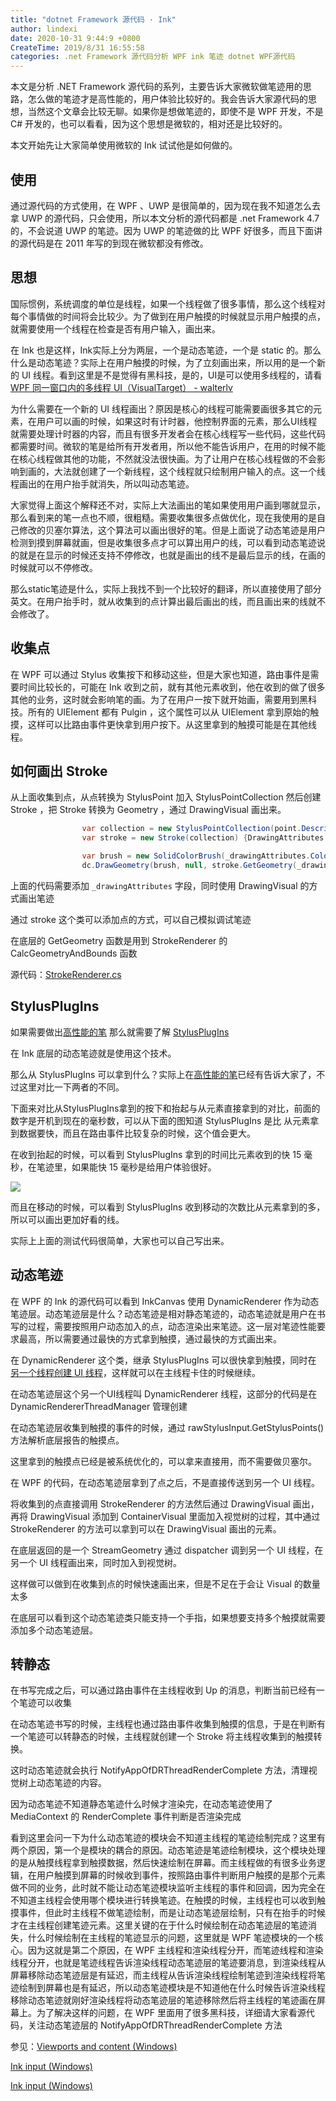 ```yaml
---
title: "dotnet Framework 源代码 · Ink"
author: lindexi
date: 2020-10-31 9:44:9 +0800
CreateTime: 2019/8/31 16:55:58
categories: .net Framework 源代码分析 WPF ink 笔迹 dotnet WPF源代码
---
```


本文是分析 .NET Framework 源代码的系列，主要告诉大家微软做笔迹用的思路，怎么做的笔迹才是高性能的，用户体验比较好的。我会告诉大家源代码的思想，当然这个文章会比较无聊。如果你是想做笔迹的，即使不是 WPF 开发，不是 C# 开发的，也可以看看，因为这个思想是微软的，相对还是比较好的。

<!--more-->


<!-- CreateTime:2019/8/31 16:55:58 -->


<!-- 标签：.net Framework，源代码分析，wpf，ink，笔迹,dotnet,WPF源代码 -->

<div id="toc"></div>

本文开始先让大家简单使用微软的 Ink 试试他是如何做的。

## 使用

通过源代码的方式使用，在 WPF 、UWP 是很简单的，因为现在我不知道怎么去拿 UWP 的源代码，只会使用，所以本文分析的源代码都是 .net Framework 4.7 的，不会说道 UWP 的笔迹。因为 UWP 的笔迹做的比 WPF 好很多，而且下面讲的源代码是在 2011 年写的到现在微软都没有修改。

## 思想

国际惯例，系统调度的单位是线程，如果一个线程做了很多事情，那么这个线程对每个事情做的时间将会比较少。为了做到在用户触摸的时候就显示用户触摸的点，就需要使用一个线程在检查是否有用户输入，画出来。

在 Ink 也是这样，Ink实际上分为两层，一个是动态笔迹，一个是 static 的。那么什么是动态笔迹？实际上在用户触摸的时候，为了立刻画出来，所以用的是一个新的 UI 线程。看到这里是不是觉得有黑科技，是的，UI是可以使用多线程的，请看[WPF 同一窗口内的多线程 UI（VisualTarget） - walterlv](https://walterlv.github.io/post/multi-thread-ui-using-visualtarget-in-wpf.html )

为什么需要在一个新的 UI 线程画出？原因是核心的线程可能需要画很多其它的元素，在用户可以画的时候，如果这时有计时器，他控制界面的元素，那么UI线程就需要处理计时器的内容，而且有很多开发者会在核心线程写一些代码，这些代码都需要时间。微软的笔是给所有开发者用，所以他不能告诉用户，在用的时候不能在核心线程做其他的功能，不然就没法很快画。为了让用户在核心线程做的不会影响到画的，大法就创建了一个新线程，这个线程就只绘制用户输入的点。这一个线程画出的在用户抬手就消失，所以叫动态笔迹。

大家觉得上面这个解释还不对，实际上大法画出的笔如果使用用户画到哪就显示，那么看到来的笔一点也不顺，很粗糙。需要收集很多点做优化，现在我使用的是自己修改的贝塞尔算法，这个算法可以画出很好的笔。但是上面说了动态笔迹是用户检测到摸到屏幕就画，但是收集很多点才可以算出用户的线，可以看到动态笔迹说的就是在显示的时候还支持不停修改，也就是画出的线不是最后显示的线，在画的时候就可以不停修改。

那么static笔迹是什么，实际上我找不到一个比较好的翻译，所以直接使用了部分英文。在用户抬手时，就从收集到的点计算出最后画出的线，而且画出来的线就不会修改了。

## 收集点

在 WPF 可以通过 Stylus 收集按下和移动这些，但是大家也知道，路由事件是需要时间比较长的，可能在 Ink 收到之前，就有其他元素收到，他在收到的做了很多其他的业务，这时就会影响笔的画。为了在用户一按下就开始画，需要用到黑科技。所有的 UIElement 都有 Pulgin ，这个属性可以从 UIElement 拿到原始的触摸，这样可以比路由事件更快拿到用户按下。从这里拿到的触摸可能是在其他线程。

## 如何画出 Stroke

从上面收集到点，从点转换为 StylusPoint 加入 StylusPointCollection 然后创建 Stroke ，把 Stroke 转换为 Geometry ，通过 DrawingVisual 画出来。

```csharp
                var collection = new StylusPointCollection(point.Description) {point};
                var stroke = new Stroke(collection) {DrawingAttributes = _drawingAttributes};

                var brush = new SolidColorBrush(_drawingAttributes.Color);
                dc.DrawGeometry(brush, null, stroke.GetGeometry(_drawingAttributes));
```

上面的代码需要添加 `_drawingAttributes` 字段，同时使用 DrawingVisual 的方式画出笔迹

通过 stroke 这个类可以添加点的方式，可以自己模拟调试笔迹

在底层的 GetGeometry 函数是用到 StrokeRenderer 的 CalcGeometryAndBounds 函数

源代码：[StrokeRenderer.cs](https://referencesource.microsoft.com/#PresentationCore/Core/CSharp/MS/Internal/Ink/StrokeRenderer.cs,1670af750bda3057 )

## StylusPlugIns 

如果需要做出[高性能的笔](https://lindexi.gitee.io/post/WPF-%E9%AB%98%E6%80%A7%E8%83%BD%E7%AC%94.html) 那么就需要了解 [StylusPlugIns](https://docs.microsoft.com/en-us/dotnet/api/system.windows.input.stylusplugins?view=netframework-4.7.1)

在 Ink 底层的动态笔迹就是使用这个技术。

那么从 StylusPlugIns 可以拿到什么？实际上在[高性能的笔](https://lindexi.gitee.io/post/WPF-%E9%AB%98%E6%80%A7%E8%83%BD%E7%AC%94.html)已经有告诉大家了，不过这里对比一下两者的不同。

下面来对比从StylusPlugIns拿到的按下和抬起与从元素直接拿到的对比，前面的数字是开机到现在的毫秒数，可以从下面的图知道 StylusPlugIns 是比 从元素拿到数据要快，而且在路由事件比较复杂的时候，这个值会更大。

在收到抬起的时候，可以看到 StylusPlugIns 拿到的时间比元素收到的快 15 毫秒，在笔迹里，如果能快 15 毫秒是给用户体验很好。

![](http://image.acmx.xyz/65fb6078-c169-4ce3-cdd9-e35752d07be0%2F201832281435.jpg)

而且在移动的时候，可以看到 StylusPlugIns 收到移动的次数比从元素拿到的多，所以可以画出更加好看的线。

实际上上面的测试代码很简单，大家也可以自己写出来。

## 动态笔迹

在 WPF 的 Ink 的源代码可以看到 InkCanvas 使用 DynamicRenderer 作为动态笔迹层。动态笔迹层是什么？动态笔迹是相对静态笔迹的，动态笔迹就是用户在书写的过程，需要按照用户动态加入的点，动态渲染出来笔迹。这一层对笔迹性能要求最高，所以需要通过最快的方式拿到触摸，通过最快的方式画出来。

在 DynamicRenderer 这个类，继承 StylusPlugIns 可以很快拿到触摸，同时在
[另一个线程创建 UI 线程](https://lindexi.gitee.io/post/WPF-%E8%B7%A8%E7%BA%BF%E7%A8%8B-UI-%E7%9A%84%E6%96%B9%E6%B3%95.html )，这样就可以在主线程卡住的时候继续。

在动态笔迹层这个另一个UI线程叫 DynamicRenderer 线程，这部分的代码是在 DynamicRendererThreadManager 管理创建

在动态笔迹层收集到触摸的事件的时候，通过 rawStylusInput.GetStylusPoints() 方法解析底层报告的触摸点。

这里拿到的触摸点已经是被系统优化的，可以拿来直接用，而不需要做贝塞尔。

在 WPF 的代码，在动态笔迹层拿到了点之后，不是直接传送到另一个 UI 线程。

将收集到的点直接调用 StrokeRenderer 的方法然后通过 DrawingVisual 画出，再将 DrawingVisual 添加到 ContainerVisual 里面加入视觉树的过程，其中通过 StrokeRenderer 的方法可以拿到可以在 DrawingVisual 画出的元素。

在底层返回的是一个 StreamGeometry 通过 dispatcher 调到另一个 UI 线程，在另一个 UI 线程画出来，同时加入到视觉树。

这样做可以做到在收集到点的时候快速画出来，但是不足在于会让 Visual 的数量太多

在底层可以看到这个动态笔迹类只能支持一个手指，如果想要支持多个触摸就需要添加多个动态笔迹层。

## 转静态

在书写完成之后，可以通过路由事件在主线程收到 Up 的消息，判断当前已经有一个笔迹可以收集

在动态笔迹书写的时候，主线程也通过路由事件收集到触摸的信息，于是在判断有一个笔迹可以转静态的时候，主线程就创建一个 Stroke 将主线程收集到的触摸转换。

这时动态笔迹就会执行 NotifyAppOfDRThreadRenderComplete 方法，清理视觉树上动态笔迹的内容。

因为动态笔迹不知道静态笔迹什么时候才渲染完，在动态笔迹使用了 MediaContext 的 RenderComplete 事件判断是否渲染完成 

看到这里会问一下为什么动态笔迹的模块会不知道主线程的笔迹绘制完成？这里有两个原因，第一个是模块的耦合的原因。动态笔迹是笔迹绘制模块，这个模块处理的是从触摸线程拿到触摸数据，然后快速绘制在屏幕。而主线程做的有很多业务逻辑，在用户触摸到屏幕的时候收到事件，按照路由事件判断用户触摸的是那个元素做不同的业务，此时就不能让动态笔迹模块监听主线程的事件和回调，因为完全在不知道主线程会使用哪个模块进行转换笔迹。在触摸的时候，主线程也可以收到触摸事件，但此时主线程不做笔迹绘制，而是让动态笔迹层绘制，只有在抬手的时候才在主线程创建笔迹元素。这里关键的在于什么时候绘制在动态笔迹层的笔迹消失，什么时候绘制在主线程的笔迹显示的问题，这里就是 WPF 笔迹模块的一个核心。因为这就是第二个原因，在 WPF 主线程和渲染线程分开，而笔迹线程和渲染线程分开，也就是笔迹线程告诉渲染线程动态笔迹层的笔迹要消息，到渲染线程从屏幕移除动态笔迹层是有延迟，而主线程从告诉渲染线程绘制笔迹到渲染线程将笔迹绘制到屏幕也是有延迟，所以动态笔迹模块是不知道他在什么时候告诉渲染线程移除动态笔迹就刚好渲染线程将动态笔迹层的笔迹移除然后将主线程的笔迹画在屏幕上。为了解决这样的问题，在 WPF 里面用了很多黑科技，详细请大家看源代码，关注动态笔迹层的 NotifyAppOfDRThreadRenderComplete 方法

参见：[Viewports and content (Windows)](https://msdn.microsoft.com/en-us/library/windows/desktop/dn423906(v=vs.85).aspx )

[Ink input (Windows)](https://msdn.microsoft.com/en-us/library/windows/desktop/mt592874(v=vs.85).aspx )

[Ink input (Windows)](https://msdn.microsoft.com/en-us/library/windows/desktop/mt592874(v=vs.85).aspx )


